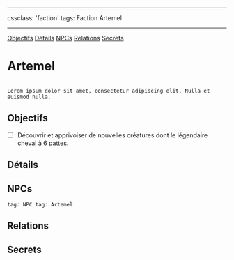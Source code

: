 
---

cssclass: 'faction'
tags: Faction Artemel

---
<span class="nav">[Objectifs](#Objectifs) [Détails](#Détails) [NPCs](#NPCs) [Relations](#Relations) [Secrets](#Secrets)</span>

# Artemel
```ad-desc

Lorem ipsum dolor sit amet, consectetur adipiscing elit. Nulla et euismod nulla.
```

## Objectifs
- [ ] Découvrir et apprivoiser de nouvelles créatures dont le légendaire cheval à 6 pattes.

## Détails

## NPCs
```query
tag: NPC tag: Artemel
```

## Relations

## Secrets
